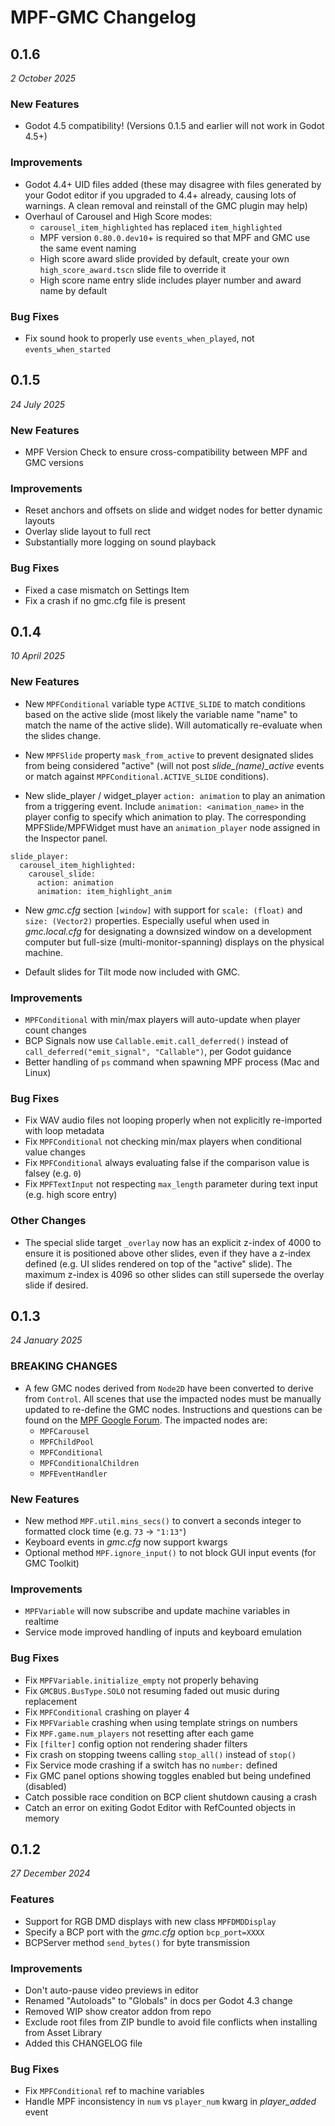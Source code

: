# MPF-GMC Changelog

## 0.1.6
*2 October 2025*

### New Features

* Godot 4.5 compatibility! (Versions 0.1.5 and earlier will not work in Godot 4.5+)

### Improvements

* Godot 4.4+ UID files added (these may disagree with files generated by your Godot editor if you upgraded to 4.4+ already, causing lots of warnings. A clean removal and reinstall of the GMC plugin may help)
* Overhaul of Carousel and High Score modes:
  * `carousel_item_highlighted` has replaced `item_highlighted`
  * MPF version `0.80.0.dev10`+ is required so that MPF and GMC use the same event naming
  * High score award slide provided by default, create your own `high_score_award.tscn` slide file to override it
  * High score name entry slide includes player number and award name by default

### Bug Fixes

* Fix sound hook to properly use `events_when_played`, not `events_when_started`

## 0.1.5
*24 July 2025*

### New Features

* MPF Version Check to ensure cross-compatibility between MPF and GMC versions

### Improvements

* Reset anchors and offsets on slide and widget nodes for better dynamic layouts
* Overlay slide layout to full rect
* Substantially more logging on sound playback

### Bug Fixes

* Fixed a case mismatch on Settings Item
* Fix a crash if no gmc.cfg file is present

## 0.1.4
*10 April 2025*

### New Features

* New `MPFConditional` variable type `ACTIVE_SLIDE` to match conditions based on the active slide (most likely the variable name "name" to match the name of the active slide). Will automatically re-evaluate when the slides change.

* New `MPFSlide` property `mask_from_active` to prevent designated slides from being considered "active" (will not post *slide_(name)_active* events or match against `MPFConditional.ACTIVE_SLIDE` conditions).

* New slide_player / widget_player `action: animation` to play an animation from a triggering event. Include `animation: <animation_name>` in the player config to specify which animation to play. The corresponding MPFSlide/MPFWidget must have an `animation_player` node assigned in the Inspector panel.

```
slide_player:
  carousel_item_highlighted:
    carousel_slide:
      action: animation
      animation: item_highlight_anim
```

* New _gmc.cfg_ section `[window]` with support for `scale: (float)` and `size: (Vector2)` properties. Especially useful when used in _gmc.local.cfg_ for designating a downsized window on a development computer but full-size (multi-monitor-spanning) displays on the physical machine.

* Default slides for Tilt mode now included with GMC.

### Improvements

* `MPFConditional` with min/max players will auto-update when player count changes
* BCP Signals now use `Callable.emit.call_deferred()` instead of `call_deferred("emit_signal", "Callable")`, per Godot guidance
* Better handling of `ps` command when spawning MPF process (Mac and Linux)

### Bug Fixes

* Fix WAV audio files not looping properly when not explicitly re-imported with loop metadata
* Fix `MPFConditional` not checking min/max players when conditional value changes
* Fix `MPFConditional` always evaluating false if the comparison value is falsey (e.g. `0`)
* Fix `MPFTextInput` not respecting `max_length` parameter during text input (e.g. high score entry)

### Other Changes

* The special slide target `_overlay` now has an explicit z-index of 4000 to ensure it is positioned above other slides, even if they have a z-index defined (e.g. UI slides rendered on top of the "active" slide). The maximum z-index is 4096 so other slides can still supersede the overlay slide if desired.

## 0.1.3
*24 January 2025*

### BREAKING CHANGES

* A few GMC nodes derived from `Node2D` have been converted to derive from `Control`. All scenes that use the impacted nodes must be manually updated to re-define the GMC nodes. Instructions and questions can be found on the [MPF Google Forum](https://groups.google.com/g/mpf-users/c/eogaMj_sVNk). The impacted nodes are:
  * `MPFCarousel`
  * `MPFChildPool`
  * `MPFConditional`
  * `MPFConditionalChildren`
  * `MPFEventHandler`

### New Features

* New method `MPF.util.mins_secs()` to convert a seconds integer to formatted clock time (e.g. `73` -> `"1:13"`)
* Keyboard events in *gmc.cfg* now support kwargs
* Optional method `MPF.ignore_input()` to not block GUI input events (for GMC Toolkit)

### Improvements

* `MPFVariable` will now subscribe and update machine variables in realtime
* Service mode improved handling of inputs and keyboard emulation

### Bug Fixes

* Fix `MPFVariable.initialize_empty` not properly behaving
* Fix `GMCBUS.BusType.SOLO` not resuming faded out music during replacement
* Fix `MPFConditional` crashing on player 4
* Fix `MPFVariable` crashing when using template strings on numbers
* Fix `MPF.game.num_players` not resetting after each game
* Fix `[filter]` config option not rendering shader filters
* Fix crash on stopping tweens calling `stop_all()` instead of `stop()`
* Fix Service mode crashing if a switch has no `number:` defined
* Fix GMC panel options showing toggles enabled but being undefined (disabled)
* Catch possible race condition on BCP client shutdown causing a crash
* Catch an error on exiting Godot Editor with RefCounted objects in memory

## 0.1.2
*27 December 2024*

### Features

* Support for RGB DMD displays with new class `MPFDMDDisplay`
* Specify a BCP port with the *gmc.cfg* option `bcp_port=XXXX`
* BCPServer method `send_bytes()` for byte transmission

### Improvements

* Don't auto-pause video previews in editor
* Renamed "Autoloads" to "Globals" in docs per Godot 4.3 change
* Removed WIP show creator addon from repo
* Exclude root files from ZIP bundle to avoid file conflicts when installing from Asset Library
* Added this CHANGELOG file

### Bug Fixes

* Fix `MPFConditional` ref to machine variables
* Handle MPF inconsistency in `num` vs `player_num` kwarg in *player_added* event

